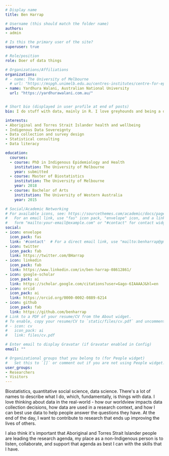 ```yaml
---
# Display name
title: Ben Harrap

# Username (this should match the folder name)
authors:
- admin

# Is this the primary user of the site?
superuser: true

# Role/position
role: Doer of data things

# Organizations/Affiliations
organizations:
# - name: The University of Melbourne
  # url: "https://mspgh.unimelb.edu.au/centres-institutes/centre-for-epidemiology-and-biostatistics/research/graduate-research-opportunities/phd-profiles/ben-harrap"
- name: Yardhura Walani, Australian National University
  url: "https://yardhurawalani.com.au/"


# Short bio (displayed in user profile at end of posts)
bio: I do stuff with data, mainly in R. I love greyhounds and being a dad.

interests:
- Aboriginal and Torres Strait Islander health and wellbeing
- Indigenous Data Sovereignty
- Data collection and survey design
- Statistical consulting
- Data literacy

education:
  courses:
  - course: PhD in Indigenous Epidemiology and Health
    institution: The University of Melbourne
    year: submitted
  - course: Master of Biostatistics
    institution: The University of Melbourne
    year: 2018
  - course: Bachelor of Arts
    institution: The University of Western Australia
    year: 2015

# Social/Academic Networking
# For available icons, see: https://sourcethemes.com/academic/docs/page-builder/#icons
#   For an email link, use "fas" icon pack, "envelope" icon, and a link in the
#   form "mailto:your-email@example.com" or "#contact" for contact widget.
social:
- icon: envelope
  icon_pack: fas
  link: '#contact'  # For a direct email link, use "mailto:benharrap@gmail.com".
- icon: twitter
  icon_pack: fab
  link: https://twitter.com/BHarrap
- icon: linkedin
  icon_pack: fab
  link: https://www.linkedin.com/in/ben-harrap-08612861/
- icon: google-scholar
  icon_pack: ai
  link: https://scholar.google.com/citations?user=Gago-6IAAAAJ&hl=en
- icon: orcid
  icon_pack: ai
  link: https://orcid.org/0000-0002-0889-6214
- icon: github
  icon_pack: fab
  link: https://github.com/benharrap
# Link to a PDF of your resume/CV from the About widget.
# To enable, copy your resume/CV to `static/files/cv.pdf` and uncomment the lines below.
# - icon: cv
#   icon_pack: ai
#   link: files/cv.pdf

# Enter email to display Gravatar (if Gravatar enabled in Config)
email: ""

# Organizational groups that you belong to (for People widget)
#   Set this to `[]` or comment out if you are not using People widget.
user_groups:
- Researchers
- Visitors
---
```


Biostatistics, quantitative social science, data science. There's a lot of names to describe what I do, which, fundamentally, is things with data. I love thinking about data in the real-world - how our worldview impacts data collection decisions, how data are used in a research context, and how I can best use data to help people answer the questions they have. At the end of the day, I want to contribute to research that ends up improving the lives of others. 

I also think it's important that Aboriginal and Torres Strait Islander people are leading the research agenda, my place as a non-Indigenous person is to listen, collaborate, and support that agenda as best I can with the skills that I have.